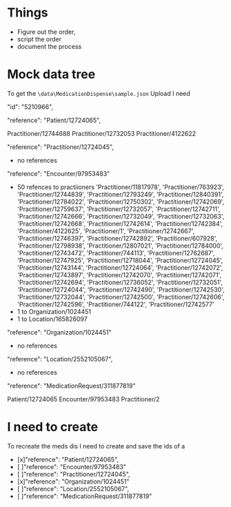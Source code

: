 # Things

- Figure out the order,
- script the order
- document the process

# Mock data tree

To get the `\data\MedicationDispense\sample.json` Upload I need

"id": "5210966",

"reference": "Patient/12724065",

Practitioner/12744688
Practitioner/12732053
Practitioner/4122622

"reference": "Practitioner/12724045",

- no references

"reference": "Encounter/97953483"

- 50 refences to practiioners
    'Practitioner/11817978', 'Practitioner/763923',
    'Practitioner/12744839', 'Practitioner/12793249',
    'Practitioner/12840391', 'Practitioner/12784022',
    'Practitioner/12750302', 'Practitioner/12742069',
    'Practitioner/12759637', 'Practitioner/12732057',
    'Practitioner/12742711', 'Practitioner/12742666',
    'Practitioner/12732049', 'Practitioner/12732063',
    'Practitioner/12742668', 'Practitioner/12742614',
    'Practitioner/12742384', 'Practitioner/4122625',
    'Practitioner/1',        'Practitioner/12742667',
    'Practitioner/12746397', 'Practitioner/12742892',
    'Practitioner/607928',   'Practitioner/12798938',
    'Practitioner/12807021', 'Practitioner/12784000',
    'Practitioner/12743472', 'Practitioner/744113',
    'Practitioner/12762687', 'Practitioner/12747925',
    'Practitioner/12718044', 'Practitioner/12724045',
    'Practitioner/12743144', 'Practitioner/12724064',
    'Practitioner/12742072', 'Practitioner/12743897',
    'Practitioner/12742070', 'Practitioner/12742071',
    'Practitioner/12742694', 'Practitioner/12736052',
    'Practitioner/12732051', 'Practitioner/12724044',
    'Practitioner/12742490', 'Practitioner/12742530',
    'Practitioner/12732044', 'Practitioner/12742500',
    'Practitioner/12742606', 'Practitioner/12742596',
    'Practitioner/744122',   'Practitioner/12742577'
- 1 to Organization/1024451
- 1 to Location/165826097

"reference": "Organization/1024451"

- no references

"reference": "Location/2552105067",

- no references

"reference": "MedicationRequest/311877819"

Patient/12724065
Encounter/97953483
Practitioner/2

# I need to create

To recreate the meds dis I need to create and save the ids of a

- [x]"reference": "Patient/12724065",
- [ ]"reference": "Encounter/97953483"
- [ ]"reference": "Practitioner/12724045",
- [x]"reference": "Organization/1024451"
- [ ]"reference": "Location/2552105067",
- [ ]"reference": "MedicationRequest/311877819"
